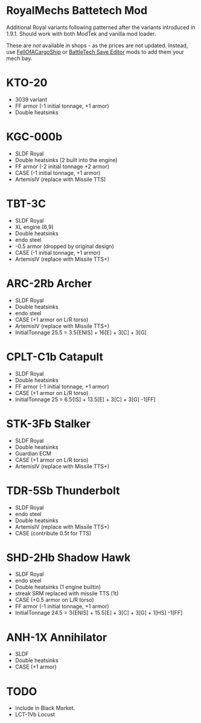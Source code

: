 # RoyalMechs Battetech Mod
Additional Royal variants following patterned after the variants
introduced in 1.9.1. Should work with both ModTek and vanilla mod loader.

These are _not_ available in shops - as the prices are not updated.
Instead, use [FellOfACargoShip] or [BattleTech Save Editor] mods to add them 
your mech bay.

# KTO-20
* 3039 variant
* FF armor (-1 initial tonnage, +1 armor)
* Double heatsinks

# KGC-000b
* SLDF Royal
* Double heatsinks (2 built into the engine)
* FF armor (-2 initial tonnage +2 armor)
* CASE (-1 initial tonnage, +1 armor)
* ArtemisIV (replace with Missile TTS)

# TBT-3C
* SLDF Royal
* XL engine (6,9)
* Double heatsinks
* endo steel
* -0.5 armor (dropped by original design)
* CASE (-1 initial tonnage, +1 armor)
* ArtemisIV (replace with Missile TTS+)

# ARC-2Rb Archer
* SLDF Royal
* Double heatsinks
* endo steel
* CASE (+1 armor on L/R torso)
* ArtemisIV (replace with Missile TTS+)
* InitialTonnage 25.5 = 3.5{ENIS] + 16[E] + 3[C] + 3[G]

# CPLT-C1b Catapult
* SLDF Royal
* Double heatsinks
* FF armor (-1 initial tonnage, +1 armor)
* CASE (+1 armor on L/R torso)
* InitialTonnage 25 = 6.5{IS] + 13.5[E] + 3[C] + 3[G] -1[FF]

# STK-3Fb Stalker 
* SLDF Royal
* Double heatsinks
* Guardian ECM
* CASE (+1 armor on L/R torso)
* ArtemisIV (replace with Missile TTS+)

# TDR-5Sb Thunderbolt
* SLDF Royal
* endo steel
* Double heatsinks
* ArtemisIV (replace with Missile TTS+)
* CASE (contribute 0.5t for TTS)

# SHD-2Hb Shadow Hawk
* SLDF Royal
* endo steel
* Double heatsinks (1 engine builtin)
* streak SRM replaced with missile TTS (1t)
* CASE (+0.5 armor on L/R torso)
* FF armor (-1 initial tonnage, +1 armor)
* InitialTonnage 24.5 = 3{ENIS] + 15.5[E] + 3[C] + 3[G] + 1[HS] -1[FF]

# ANH-1X Annihilator
* SLDF
* Double heatsinks
* CASE (+1 armor)

# TODO
* include in Black Market.
* LCT-1Vb Locust

[FellOfACargoShip]: https://www.nexusmods.com/battletech/mods/532
[BattleTech Save Editor]: https://www.nexusmods.com/battletech/mods/408
